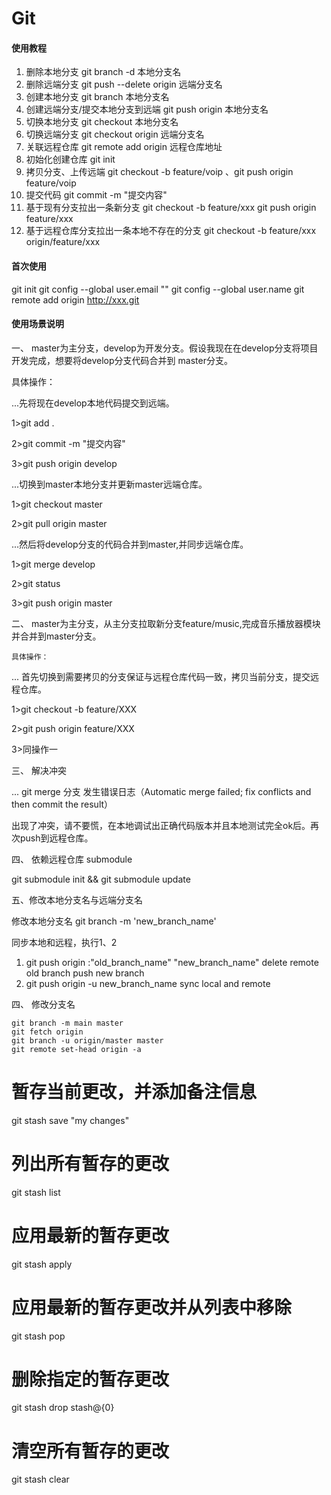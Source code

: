# Git

#### 使用教程

1.  删除本地分支  git branch -d 本地分支名
2.  删除远端分支  git push --delete origin 远端分支名
3.  创建本地分支  git branch 本地分支名
4.  创建远端分支/提交本地分支到远端  git push origin 本地分支名
5.  切换本地分支  git checkout 本地分支名
6.  切换远端分支  git checkout origin 远端分支名
7.  关联远程仓库  git remote add origin 远程仓库地址
8.  初始化创建仓库  git init
9.  拷贝分支、上传远端  git checkout -b feature/voip 、git push origin feature/voip
10. 提交代码  git commit -m "提交内容"
11. 基于现有分支拉出一条新分支 git checkout -b feature/xxx   git push origin feature/xxx
12. 基于远程仓库分支拉出一条本地不存在的分支 git checkout -b feature/xxx origin/feature/xxx

#### 首次使用
git init 
git config --global user.email ""
git config --global user.name 
git remote add origin http://xxx.git

#### 使用场景说明

一、 master为主分支，develop为开发分支。假设我现在在develop分支将项目开发完成，想要将develop分支代码合并到
master分支。

   具体操作：

...先将现在develop本地代码提交到远端。

  1>git add .

  2>git commit -m "提交内容"

  3>git push origin develop

...切换到master本地分支并更新master远端仓库。

  1>git checkout master

  2>git pull origin master

...然后将develop分支的代码合并到master,并同步远端仓库。

  1>git merge develop

  2>git status

  3>git push origin master

二、 master为主分支，从主分支拉取新分支feature/music,完成音乐播放器模块并合并到master分支。

    具体操作：

... 首先切换到需要拷贝的分支保证与远程仓库代码一致，拷贝当前分支，提交远程仓库。

  1>git checkout -b feature/XXX

  2>git push origin feature/XXX

  3>同操作一

三、 解决冲突

... git merge 分支 发生错误日志（Automatic merge failed; fix conflicts and then commit the result）

出现了冲突，请不要慌，在本地调试出正确代码版本并且本地测试完全ok后。再次push到远程仓库。

四、 依赖远程仓库 submodule

git submodule init && git submodule update

五、修改本地分支名与远端分支名

修改本地分支名  git branch -m 'new_branch_name'   

同步本地和远程，执行1、2

1. git push origin :"old_branch_name" "new_branch_name"     delete remote old branch push new branch
2. git push origin -u new_branch_name     sync local and remote

四、 修改分支名
```
git branch -m main master
git fetch origin
git branch -u origin/master master
git remote set-head origin -a
```

# 暂存当前更改，并添加备注信息
git stash save "my changes"
 
# 列出所有暂存的更改
git stash list
 
# 应用最新的暂存更改
git stash apply
 
# 应用最新的暂存更改并从列表中移除
git stash pop
 
# 删除指定的暂存更改
git stash drop stash@{0}
 
# 清空所有暂存的更改
git stash clear

